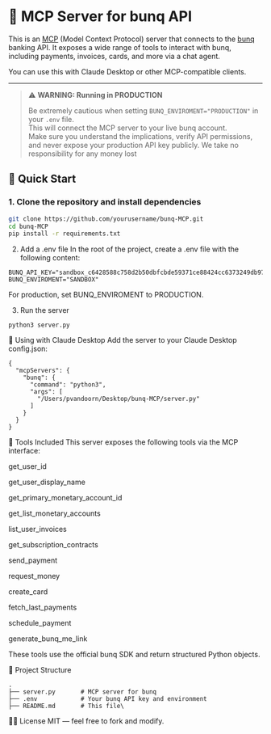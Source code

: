 # 🧠 MCP Server for bunq API

This is an [MCP]([https://github.com/latentspace/mcp](https://docs.anthropic.com/en/docs/agents-and-tools/mcp)) (Model Context Protocol) server that connects to the [bunq](https://www.bunq.com) banking API. It exposes a wide range of tools to interact with bunq, including payments, invoices, cards, and more via a chat agent. 

You can use this with Claude Desktop or other MCP-compatible clients.

---
> ⚠️ **WARNING: Running in PRODUCTION**
>
> Be extremely cautious when setting `BUNQ_ENVIROMENT="PRODUCTION"` in your `.env` file.  
> This will connect the MCP server to your live bunq account.  
> Make sure you understand the implications, verify API permissions, and never expose your production API key publicly.
> We take no responsibility for any money lost



## 🚀 Quick Start

### 1. Clone the repository and install dependencies

```bash
git clone https://github.com/yourusername/bunq-MCP.git
cd bunq-MCP
pip install -r requirements.txt
```
2. Add a .env file
In the root of the project, create a .env file with the following content:

```
BUNQ_API_KEY="sandbox_c6428588c758d2b50dbfcbde59371ce88424cc6373249db97d25f7cf"
BUNQ_ENVIROMENT="SANDBOX"
```
For production, set BUNQ_ENVIROMENT to PRODUCTION.

3. Run the server
```
python3 server.py
```
🧠 Using with Claude Desktop
Add the server to your Claude Desktop config.json:

```
{
  "mcpServers": {
    "bunq": {
      "command": "python3",
      "args": [
        "/Users/pvandoorn/Desktop/bunq-MCP/server.py"
      ]
    }
  }
}
```


🔧 Tools Included
This server exposes the following tools via the MCP interface:

get_user_id

get_user_display_name

get_primary_monetary_account_id

get_list_monetary_accounts

list_user_invoices

get_subscription_contracts

send_payment

request_money

create_card

fetch_last_payments

schedule_payment

generate_bunq_me_link

These tools use the official bunq SDK and return structured Python objects.


📁 Project Structure
```
.
├── server.py       # MCP server for bunq
├── .env            # Your bunq API key and environment
├── README.md       # This file\
```

🧑‍💻 License
MIT — feel free to fork and modify.

